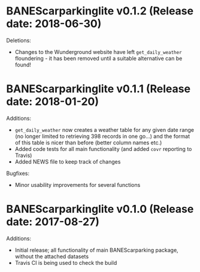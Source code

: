 BANEScarparkinglite v0.1.2 (Release date: 2018-06-30)
=====================================================

Deletions:

* Changes to the Wunderground website have left `get_daily_weather` floundering - it has been removed until a suitable alternative can be found!





BANEScarparkinglite v0.1.1 (Release date: 2018-01-20)
=====================================================

Additions:

* `get_daily_weather` now creates a weather table for any given date range (no longer limited to retrieving 398 records in one go...) and the format of this table is nicer than before (better column names etc.)
* Added code tests for all main functionality (and added `covr` reporting to Travis)
* Added NEWS file to keep track of changes

Bugfixes:

* Minor usability improvements for several functions





BANEScarparkinglite v0.1.0 (Release date: 2017-08-27)
=====================================================

Additions:

* Initial release; all functionality of main BANEScarparking package, without the attached datasets
* Travis CI is being used to check the build
